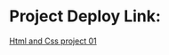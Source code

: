 <h1>Project Deploy Link:</h1>
<a href="https://65a43040f781ffa6d7282ae4--lighthearted-entremet-4413d0.netlify.app/" target="_blank">Html and Css project 01</a>
